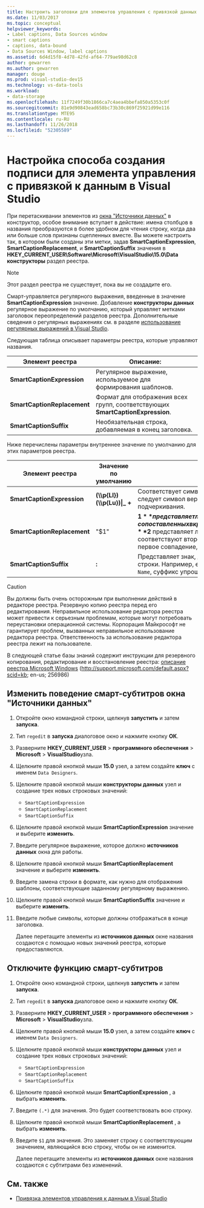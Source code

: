 ```yaml
---
title: Настроить заголовки для элементов управления с привязкой данных
ms.date: 11/03/2017
ms.topic: conceptual
helpviewer_keywords:
- Label captions, Data Sources window
- smart captions
- captions, data-bound
- Data Sources Window, label captions
ms.assetid: 6d4d15f8-4d78-42fd-af64-779ae98d62c8
author: gewarren
ms.author: gewarren
manager: douge
ms.prod: visual-studio-dev15
ms.technology: vs-data-tools
ms.workload:
- data-storage
ms.openlocfilehash: 11f7249f30b1866ca7c4aea4bbefa850a5353c0f
ms.sourcegitcommit: 81e9d90843ead658bc73b30c869f25921d99e116
ms.translationtype: MTE95
ms.contentlocale: ru-RU
ms.lasthandoff: 11/26/2018
ms.locfileid: "52305589"
---
```

# <a name="customize-how-visual-studio-creates-captions-for-data-bound-controls"></a>Настройка способа создания подписи для элемента управления с привязкой к данным в Visual Studio

При перетаскивании элементов из [окна "Источники данных"](add-new-data-sources.md#data-sources-window) в конструктор, особое внимание вступает в действие: имена столбцов в названия преобразуются в более удобном для чтения строку, когда два или больше слов признаны сцепленных вместе. Вы можете настроить так, в котором были созданы эти метки, задав **SmartCaptionExpression**, **SmartCaptionReplacement**, и **SmartCaptionSuffix** значения в **HKEY_CURRENT_USER\Software\Microsoft\VisualStudio\15.0\Data конструкторы** раздел реестра.

> [!NOTE]
> Этот раздел реестра не существует, пока вы не создадите его.

Смарт-управляется регулярного выражения, введенные в значение **SmartCaptionExpression** значение. Добавление **конструкторы данных** регулярное выражение по умолчанию, который управляет метками заголовок переопределений разделов реестра. Дополнительные сведения о регулярных выражениях см. в разделе [использование регулярных выражений в Visual Studio](../ide/using-regular-expressions-in-visual-studio.md).

Следующая таблица описывает параметры реестра, которые управляют названия.

|Элемент реестра|Описание:|
|-------------------|-----------------|
|**SmartCaptionExpression**|Регулярное выражение, используемое для формирования шаблонов.|
|**SmartCaptionReplacement**|Формат для отображения всех групп, соответствующих **SmartCaptionExpression**.|
|**SmartCaptionSuffix**|Необязательная строка, добавляемая в конец заголовка.|

Ниже перечислены параметры внутреннее значение по умолчанию для этих параметров реестра.

|Элемент реестра|Значение по умолчанию|Объяснение|
|-------------------|-------------------|-----------------|
|**SmartCaptionExpression**|**(\\\p{Ll}) (\\\p{Lu})&#124;_ +**|Соответствует символу нижнего регистра, за которым следует символ верхнего регистра или символ подчеркивания.|
|**SmartCaptionReplacement**|"$1"|**$1** представляет любые символы, сопоставленных в круглые скобки первого выражения и **$2** представляет любые символы, которые соответствуют второй круглые скобки. Замена — первое совпадение, пробел затем второй объект match.|
|**SmartCaptionSuffix**|**:**|Представляет знак, добавляемый к возвращаемой строки. Например, если заголовок является `Company Name`, суффикс упрощает `Company Name:`|

> [!CAUTION]
> Вы должны быть очень осторожным при выполнении действий в редакторе реестра. Резервную копию реестра перед его редактирования. Неправильное использование редактора реестра может привести к серьезным проблемам, которые могут потребовать переустановки операционной системы. Корпорация Майкрософт не гарантирует проблем, вызванных неправильное использование редактора реестра. Ответственность за использование редактора реестра лежит на пользователе.
>
> В следующей статье базы знаний содержит инструкции для резервного копирования, редактирование и восстановление реестра: [описание реестра Microsoft Windows](http://support.microsoft.com/default.aspx?scid=kb;en-us;256986) (http://support.microsoft.com/default.aspx?scid=kb; en-us; 256986)

## <a name="modify-the-smart-captioning-behavior-of-the-data-sources-window"></a>Изменить поведение смарт-субтитров окна "Источники данных"

1.  Откройте окно командной строки, щелкнув **запустить** и затем **запуска**.

2.  Тип `regedit` в **запуска** диалоговое окно и нажмите кнопку **ОК**.

3.  Разверните **HKEY_CURRENT_USER** > **программного обеспечения** > **Microsoft** > **VisualStudio**узла.

4.  Щелкните правой кнопкой мыши **15.0** узел, а затем создайте **ключ** с именем `Data Designers`.

5.  Щелкните правой кнопкой мыши **конструкторы данных** узел и создание трех новых строковых значений:

    - `SmartCaptionExpression`
    - `SmartCaptionReplacement`
    - `SmartCaptionSuffix`

6. Щелкните правой кнопкой мыши **SmartCaptionExpression** значение и выберите **изменить**.

7. Введите регулярное выражение, которое должно **источников данных** окна для работы.

8. Щелкните правой кнопкой мыши **SmartCaptionReplacement** значение и выберите **изменить**.

9. Введите замена строки в формате, как нужно для отображения шаблоны, соответствующие заданному регулярному выражению.

10. Щелкните правой кнопкой мыши **SmartCaptionSuffix** значение и выберите **изменить**.

11. Введите любые символы, которые должны отображаться в конце заголовка.

    Далее перетащите элементы из **источников данных** окне названия создаются с помощью новых значений реестра, которые предоставляются.

## <a name="turn-off-the-smart-captioning-feature"></a>Отключите функцию смарт-субтитров

1.  Откройте окно командной строки, щелкнув **запустить** и затем **запуска**.

2.  Тип `regedit` в **запуска** диалоговое окно и нажмите кнопку **ОК**.

3.  Разверните **HKEY_CURRENT_USER** > **программного обеспечения** > **Microsoft** > **VisualStudio**узла.

4.  Щелкните правой кнопкой мыши **15.0** узел, а затем создайте **ключ** с именем `Data Designers`.

5.  Щелкните правой кнопкой мыши **конструкторы данных** узел и создание трех новых строковых значений:

    - `SmartCaptionExpression`
    - `SmartCaptionReplacement`
    - `SmartCaptionSuffix`

6. Щелкните правой кнопкой мыши **SmartCaptionExpression** , а выбрать **изменить**.

7. Введите `(.*)` для значения. Это будет соответствовать всю строку.

8. Щелкните правой кнопкой мыши **SmartCaptionReplacement** , а выбрать **изменить**.

9. Введите `$1` для значения. Это заменяет строку с соответствующим значением, являющийся всю строку, чтобы он не изменится.

    Далее перетащите элементы из **источников данных** окне названия создаются с субтитрами без изменений.

## <a name="see-also"></a>См. также

- [Привязка элементов управления к данным в Visual Studio](../data-tools/bind-controls-to-data-in-visual-studio.md)
